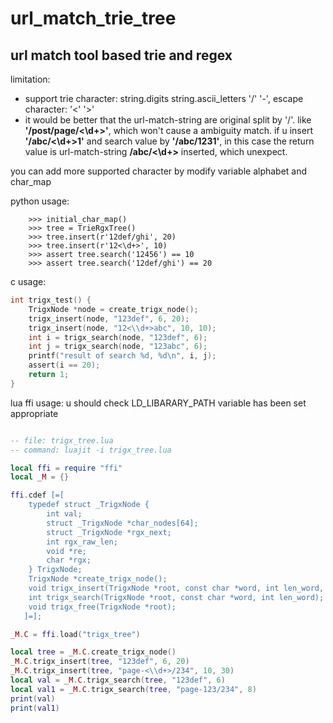 # url_match_trie_tree
## url match tool based trie and regex

limitation:
- support trie character: string.digits string.ascii_letters '/' '-', escape character: '<' '>'
- it would be better that the url-match-string are original split by '/'. like **'/post/page/<\d+>'**, which won't cause a ambiguity match. if u insert **'/abc/<\d+>1'** and search value by **'/abc/1231'**, in this case the return value is url-match-string **/abc/<\d+>** inserted, which unexpect.


you can add more supported character by modify variable alphabet and char_map

python usage:
```
    >>> initial_char_map()
    >>> tree = TrieRgxTree()
    >>> tree.insert(r'12def/ghi', 20)
    >>> tree.insert(r'12<\d+>', 10)
    >>> assert tree.search('12456') == 10
    >>> assert tree.search('12def/ghi') == 20
```

c usage:
```c
int trigx_test() {
    TrigxNode *node = create_trigx_node();
    trigx_insert(node, "123def", 6, 20);
    trigx_insert(node, "12<\\d+>abc", 10, 10);
    int i = trigx_search(node, "123def", 6);
    int j = trigx_search(node, "123abc", 6);
    printf("result of search %d, %d\n", i, j);
    assert(i == 20);
    return 1;
}
```

lua ffi usage:
u should check LD_LIBARARY_PATH variable has been set appropriate
```lua

-- file: trigx_tree.lua 
-- command: luajit -i trigx_tree.lua

local ffi = require "ffi"
local _M = {}

ffi.cdef [=[
    typedef struct _TrigxNode {
        int val;
        struct _TrigxNode *char_nodes[64];
        struct _TrigxNode *rgx_next;
        int rgx_raw_len;
        void *re;
        char *rgx;
    } TrigxNode;
    TrigxNode *create_trigx_node();
    void trigx_insert(TrigxNode *root, const char *word, int len_word, int val);
    int trigx_search(TrigxNode *root, const char *word, int len_word);
    void trigx_free(TrigxNode *root);
   ]=];

_M.C = ffi.load("trigx_tree")

local tree = _M.C.create_trigx_node()
_M.C.trigx_insert(tree, "123def", 6, 20)
_M.C.trigx_insert(tree, "page-<\\d+>/234", 10, 30)
local val = _M.C.trigx_search(tree, "123def", 6)
local val1 = _M.C.trigx_search(tree, "page-123/234", 8)
print(val)
print(val1)
```
